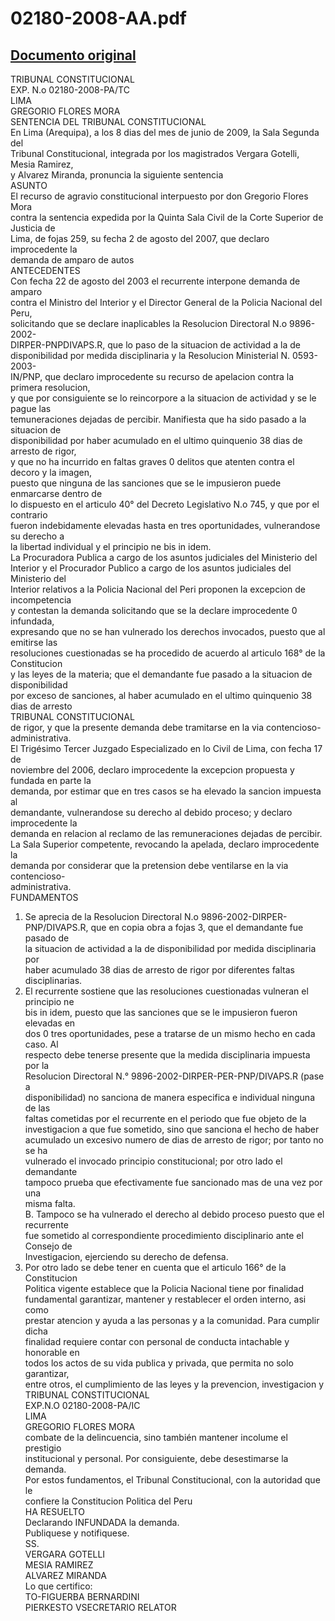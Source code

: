 
02180-2008-AA.pdf
=================
  
[Documento original](https://tc.gob.pe/jurisprudencia/2009/02180-2008-AA.pdf)  
---  
TRIBUNAL CONSTITUCIONAL  
EXP. N.o 02180-2008-PA/TC  
LIMA  
GREGORIO FLORES MORA  
SENTENCIA DEL TRIBUNAL CONSTITUCIONAL  
En Lima (Arequipa), a los 8 dias del mes de junio de 2009, la Sala Segunda del  
Tribunal Constitucional, integrada por los magistrados Vergara Gotelli, Mesia Ramirez,  
y Alvarez Miranda, pronuncia la siguiente sentencia  
ASUNTO  
El recurso de agravio constitucional interpuesto por don Gregorio Flores Mora  
contra la sentencia expedida por la Quinta Sala Civil de la Corte Superior de Justicia de  
Lima, de fojas 259, su fecha 2 de agosto del 2007, que declaro improcedente la  
demanda de amparo de autos  
ANTECEDENTES  
Con fecha 22 de agosto del 2003 el recurrente interpone demanda de amparo  
contra el Ministro del Interior y el Director General de la Policia Nacional del Peru,  
solicitando que se declare inaplicables la Resolucion Directoral N.o 9896-2002-  
DIRPER-PNPDIVAPS.R, que lo paso de la situacion de actividad a la de  
disponibilidad por medida disciplinaria y la Resolucion Ministerial N. 0593-2003-  
IN/PNP, que declaro improcedente su recurso de apelacion contra la primera resolucion,  
y que por consiguiente se lo reincorpore a la situacion de actividad y se le pague las  
temuneraciones dejadas de percibir. Manifiesta que ha sido pasado a la situacion de  
disponibilidad por haber acumulado en el ultimo quinquenio 38 dias de arresto de rigor,  
y que no ha incurrido en faltas graves 0 delitos que atenten contra el decoro y la imagen,  
puesto que ninguna de las sanciones que se le impusieron puede enmarcarse dentro de  
lo dispuesto en el articulo 40° del Decreto Legislativo N.o 745, y que por el contrario  
fueron indebidamente elevadas hasta en tres oportunidades, vulnerandose su derecho a  
la libertad individual y el principio ne bis in idem.  
La Procuradora Publica a cargo de los asuntos judiciales del Ministerio del  
Interior y el Procurador Publico a cargo de los asuntos judiciales del Ministerio del  
Interior relativos a la Policia Nacional del Peri proponen la excepcion de incompetencia  
y contestan la demanda solicitando que se la declare improcedente 0 infundada,  
expresando que no se han vulnerado los derechos invocados, puesto que al emitirse las  
resoluciones cuestionadas se ha procedido de acuerdo al articulo 168° de la Constitucion  
y las leyes de la materia; que el demandante fue pasado a la situacion de disponibilidad  
por exceso de sanciones, al haber acumulado en el ultimo quinquenio 38 dias de arresto  
TRIBUNAL CONSTITUCIONAL  
de rigor, y que la presente demanda debe tramitarse en la via contencioso-  
administrativa.  
El Trigésimo Tercer Juzgado Especializado en lo Civil de Lima, con fecha 17 de  
noviembre del 2006, declaro improcedente la excepcion propuesta y fundada en parte la  
demanda, por estimar que en tres casos se ha elevado la sancion impuesta al  
demandante, vulnerandose su derecho al debido proceso; y declaro improcedente la  
demanda en relacion al reclamo de las remuneraciones dejadas de percibir.  
La Sala Superior competente, revocando la apelada, declaro improcedente la  
demanda por considerar que la pretension debe ventilarse en la via contencioso-  
administrativa.  
FUNDAMENTOS  
1. Se aprecia de la Resolucion Directoral N.o 9896-2002-DIRPER-  
PNP/DIVAPS.R, que en copia obra a fojas 3, que el demandante fue pasado de  
la situacion de actividad a la de disponibilidad por medida disciplinaria por  
haber acumulado 38 dias de arresto de rigor por diferentes faltas disciplinarias.  
2. El recurrente sostiene que las resoluciones cuestionadas vulneran el principio ne  
bis in idem, puesto que las sanciones que se le impusieron fueron elevadas en  
dos 0 tres oportunidades, pese a tratarse de un mismo hecho en cada caso. Al  
respecto debe tenerse presente que la medida disciplinaria impuesta por la  
Resolucion Directoral N.° 9896-2002-DIRPER-PER-PNP/DIVAPS.R (pase a  
disponibilidad) no sanciona de manera especifica e individual ninguna de las  
faltas cometidas por el recurrente en el periodo que fue objeto de la  
investigacion a que fue sometido, sino que sanciona el hecho de haber  
acumulado un excesivo numero de dias de arresto de rigor; por tanto no se ha  
vulnerado el invocado principio constitucional; por otro lado el demandante  
tampoco prueba que efectivamente fue sancionado mas de una vez por una  
misma falta.  
B. Tampoco se ha vulnerado el derecho al debido proceso puesto que el recurrente  
fue sometido al correspondiente procedimiento disciplinario ante el Consejo de  
Investigacion, ejerciendo su derecho de defensa.  
4. Por otro lado se debe tener en cuenta que el articulo 166° de la Constitucion  
Politica vigente establece que la Policia Nacional tiene por finalidad  
fundamental garantizar, mantener y restablecer el orden interno, asi como  
prestar atencion y ayuda a las personas y a la comunidad. Para cumplir dicha  
finalidad requiere contar con personal de conducta intachable y honorable en  
todos los actos de su vida publica y privada, que permita no solo garantizar,  
entre otros, el cumplimiento de las leyes y la prevencion, investigacion y  
TRIBUNAL CONSTITUCIONAL  
EXP.N.O 02180-2008-PA/IC  
LIMA  
GREGORIO FLORES MORA  
combate de la delincuencia, sino también mantener incolume el prestigio  
institucional y personal. Por consiguiente, debe desestimarse la demanda.  
Por estos fundamentos, el Tribunal Constitucional, con la autoridad que le  
confiere la Constitucion Politica del Peru  
HA RESUELTO  
Declarando INFUNDADA la demanda.  
Publiquese y notifiquese.  
SS.  
VERGARA GOTELLI  
MESIA RAMIREZ  
ALVAREZ MIRANDA  
Lo que certifico:  
TO-FIGUERBA BERNARDINI  
PIERKESTO VSECRETARIO RELATOR